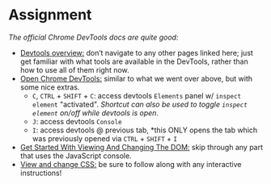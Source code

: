 # Assignment
*The official Chrome DevTools docs are quite good:*

- [Devtools overview:](https://developer.chrome.com/docs/devtools/overview/) don’t navigate to any other pages linked here; just get familiar with what tools are available in the DevTools, rather than how to use all of them right now.
- [Open Chrome DevTools:](https://developer.chrome.com/docs/devtools/open/) similar to what we went over above, but with some nice extras.
  - `C`, `CTRL` + `SHIFT`  + `C`: access devtools `Elements` panel w/ `inspect element` "activated". *Shortcut can also be used to toggle `inspect element` on/off while devtools is open*. 
  - `J`: access devtools `Console`
  - `I`: access devtools @ previous tab, *this ONLY opens the tab which was previously opened via `CTRL` + `SHIFT` + `I`
- [Get Started With Viewing And Changing The DOM:](https://developer.chrome.com/docs/devtools/dom/) skip through any part that uses the JavaScript console.
- [View and change CSS:](https://developer.chrome.com/docs/devtools/css) be sure to follow along with any interactive instructions!
